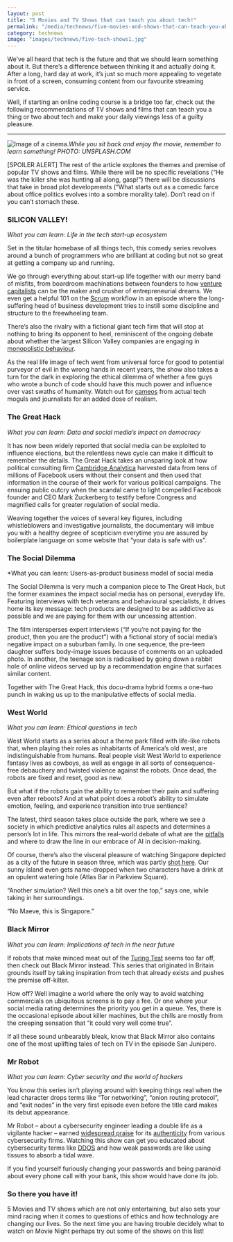 ```yaml
---
layout: post
title: "5 Movies and TV Shows that can teach you about tech!"
permalink: "/media/technews/five-movies-and-shows-that-can-teach-you-about-tech"
category: technews
image: "images/technews/five-tech-shows1.jpg"
---
```


We’ve all heard that tech is the future and that we should learn something about it. But there’s a difference between thinking it and actually doing it. After a long, hard day at work, it’s just so much more appealing to vegetate in front of a screen, consuming content from our favourite streaming service. 

Well, if starting an online coding course is a bridge too far, check out the following recommendations of TV shows and films that can teach you a thing or two about tech and make your daily viewings less of a guilty pleasure.

---

![Image of a cinema.](/images/technews/five-tech-shows1.jpg)*While you sit back and enjoy the movie, remember to learn something! PHOTO: UNSPLASH.COM*

[SPOILER ALERT] The rest of the article explores the themes and premise of popular TV shows and films. While there will be no specific revelations (“He was the killer she was hunting all along, gasp!”) there will be discussions that take in broad plot developments (“What starts out as a comedic farce about office politics evolves into a sombre morality tale). Don’t read on if you can’t stomach these.


### **SILICON VALLEY**!
*What you can learn: Life in the tech start-up ecosystem*

Set in the titular homebase of all things tech, this comedy series revolves around a bunch of programmers who are brilliant at coding but not so great at getting a company up and running. 

We go through everything about start-up life together with our merry band of misfits, from boardroom machinations between founders to how [venture capitalists](https://www.investopedia.com/terms/v/venturecapitalist.asp) can be the maker and crusher of entrepreneurial dreams. We even get a helpful 101 on the [Scrum](https://en.wikipedia.org/wiki/Scrum_(software_development)) workflow in an episode where the long-suffering head of business development tries to instill some discipline and structure to the freewheeling team. 

There’s also the rivalry with a fictional giant tech firm that will stop at nothing to bring its opponent to heel, reminiscent of the ongoing debate about whether the largest Silicon Valley companies are engaging in [monopolistic behaviour](https://www.theguardian.com/technology/2019/jun/03/tech-monopoly-congress-increases-antitrust-scrutiny-on-facebook-google-amazon). 

As the real life image of tech went from universal force for good to potential purveyor of evil in the wrong hands in recent years, the show also takes a turn for the dark in exploring the ethical dilemma of whether a few guys who wrote a bunch of code should have this much power and influence over vast swaths of humanity. Watch out for [cameos](https://finance.yahoo.com/news/the-best-silicon-valley-cameos-so-far-211155435.html) from actual tech moguls and journalists for an added dose of realism. 



### **The Great Hack**
*What you can learn: Data and social media’s impact on democracy*

It has now been widely reported that social media can be exploited to influence elections, but the relentless news cycle can make it difficult to remember the details. The Great Hack takes an unsparing look at how political consulting firm [Cambridge Analytica](https://www.nytimes.com/2018/04/04/us/politics/cambridge-analytica-scandal-fallout.html) harvested data from tens of millions of Facebook users without their consent and then used that information in the course of their work for various political campaigns. The ensuing public outcry when the scandal came to light compelled Facebook founder and CEO Mark Zuckerberg to testify before Congress and magnified calls for greater regulation of social media. 

Weaving together the voices of several key figures, including whistleblowers and investigative journalists, the documentary will imbue you with a healthy degree of scepticism everytime you are assured by boilerplate language on some website that “your data is safe with us”. 


### **The Social Dilemma**
*What you can learn: Users-as-product business model of social media

The Social Dilemma is very much a companion piece to The Great Hack, but the former examines the impact social media has on personal, everyday life. Featuring interviews with tech veterans and behavioural specialists, it drives home its key message: tech products are designed to be as addictive as possible and we are paying for them with our unceasing attention. 

The film intersperses expert interviews (“If you’re not paying for the product, then you are the product”) with a fictional story of social media’s negative impact on a suburban family. In one sequence, the pre-teen daughter suffers body-image issues because of comments on an uploaded photo. In another, the teenage son is radicalised by going down a rabbit hole of online videos served up by a recommendation engine that surfaces similar content. 

Together with The Great Hack, this docu-drama hybrid forms a one-two punch in waking us up to the manipulative effects of social media. 


### **West World**
*What you can learn: Ethical questions in tech*

West World starts as a series about a theme park filled with life-like robots that, when playing their roles as inhabitants of America’s old west, are indistinguishable from humans. Real people visit West World to experience fantasy lives as cowboys, as well as engage in all sorts of consequence-free debauchery and twisted violence against the robots. Once dead, the robots are fixed and reset, good as new. 

But what if the robots gain the ability to remember their pain and suffering even after reboots? And at what point does a robot’s ability to simulate emotion, feeling, and experience transition into true sentience? 

The latest, third season takes place outside the park, where we see a society in which predictive analytics rules all aspects and determines a person’s lot in life. This mirrors the real-world debate of what are the [pitfalls](https://www.cnbc.com/2019/11/14/apple-card-algo-affair-and-the-future-of-ai-in-your-everyday-life.html) and where to draw the line in our embrace of AI in decision-making. 

Of course, there’s also the visceral pleasure of watching Singapore depicted as a city of the future in season three, which was partly [shot here](https://www.facebook.com/33697945612/videos/651904978979918/). Our sunny island even gets name-dropped when two characters have a drink at an opulent watering hole (Atlas Bar in Parkview Square). 

“Another simulation? Well this one’s a bit over the top,” says one, while taking in her surroundings. 

“No Maeve, this is Singapore.” 


### **Black Mirror**
*What you can learn: Implications of tech in the near future*

If robots that make minced meat out of the [Turing Test](https://en.wikipedia.org/wiki/Turing_test) seems too far off, then check out Black Mirror instead. This series that originated in Britain grounds itself by taking inspiration from tech that already exists and pushes the premise off-kilter. 

How off? Well imagine a world where the only way to avoid watching commercials on ubiquitous screens is to pay a fee. Or one where your social media rating determines the priority you get in a queue. Yes, there is the occasional episode about killer machines, but the chills are mostly from the creeping sensation that “it could very well come true”.

If all these sound unbearably bleak, know that Black Mirror also contains one of the most uplifting tales of tech on TV in the episode San Junipero. 


### **Mr Robot**
*What you can learn: Cyber security and the world of hackers*

You know this series isn’t playing around with keeping things real when the lead character drops terms like “Tor networking”, “onion routing protocol”, and “exit nodes” in the very first episode even before the title card makes its debut appearance. 

Mr Robot – about a cybersecurity engineer leading a double life as a vigilante hacker – earned [widespread praise](https://protonmail.com/blog/protonmail-mr-robot-secure-email/) for its [authenticity](https://www.wired.com/2016/09/favorite-hacker-moments-season-2-mr-robot/) from various cybersecurity firms. Watching this show can get you educated about cybersecurity terms like [DDOS](https://en.wikipedia.org/wiki/Denial-of-service_attack) and how weak passwords are like using tissues to absorb a tidal wave. 

If you find yourself furiously changing your passwords and being paranoid about every phone call with your bank, this show would have done its job. 

### **So there you have it!**
5 Movies and TV shows which are not only entertaining, but also sets your mind racing when it comes to questions of ethics and how technology are changing our lives. So the next time you are having trouble decidely what to watch on Movie Night perhaps try out some of the shows on this list!


